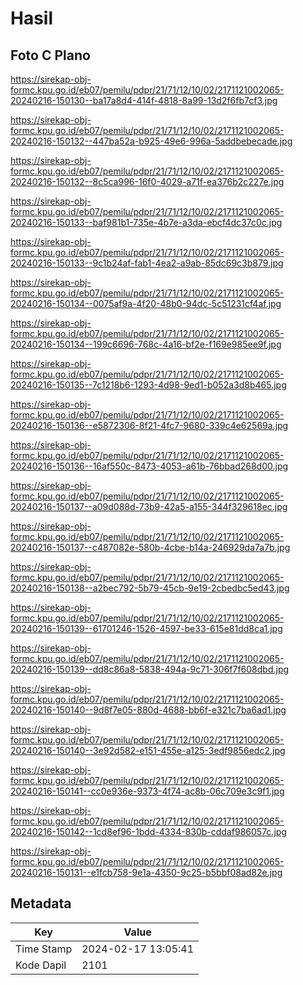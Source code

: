 # Hasil

## Foto C Plano

https://sirekap-obj-formc.kpu.go.id/eb07/pemilu/pdpr/21/71/12/10/02/2171121002065-20240216-150130--ba17a8d4-414f-4818-8a99-13d2f6fb7cf3.jpg

https://sirekap-obj-formc.kpu.go.id/eb07/pemilu/pdpr/21/71/12/10/02/2171121002065-20240216-150132--447ba52a-b925-49e6-996a-5addbebecade.jpg

https://sirekap-obj-formc.kpu.go.id/eb07/pemilu/pdpr/21/71/12/10/02/2171121002065-20240216-150132--8c5ca996-16f0-4029-a71f-ea376b2c227e.jpg

https://sirekap-obj-formc.kpu.go.id/eb07/pemilu/pdpr/21/71/12/10/02/2171121002065-20240216-150133--baf981b1-735e-4b7e-a3da-ebcf4dc37c0c.jpg

https://sirekap-obj-formc.kpu.go.id/eb07/pemilu/pdpr/21/71/12/10/02/2171121002065-20240216-150133--9c1b24af-fab1-4ea2-a9ab-85dc69c3b879.jpg

https://sirekap-obj-formc.kpu.go.id/eb07/pemilu/pdpr/21/71/12/10/02/2171121002065-20240216-150134--0075af9a-4f20-48b0-94dc-5c51231cf4af.jpg

https://sirekap-obj-formc.kpu.go.id/eb07/pemilu/pdpr/21/71/12/10/02/2171121002065-20240216-150134--199c6696-768c-4a16-bf2e-f169e985ee9f.jpg

https://sirekap-obj-formc.kpu.go.id/eb07/pemilu/pdpr/21/71/12/10/02/2171121002065-20240216-150135--7c1218b6-1293-4d98-9ed1-b052a3d8b465.jpg

https://sirekap-obj-formc.kpu.go.id/eb07/pemilu/pdpr/21/71/12/10/02/2171121002065-20240216-150136--e5872306-8f21-4fc7-9680-339c4e62569a.jpg

https://sirekap-obj-formc.kpu.go.id/eb07/pemilu/pdpr/21/71/12/10/02/2171121002065-20240216-150136--16af550c-8473-4053-a61b-76bbad268d00.jpg

https://sirekap-obj-formc.kpu.go.id/eb07/pemilu/pdpr/21/71/12/10/02/2171121002065-20240216-150137--a09d088d-73b9-42a5-a155-344f329618ec.jpg

https://sirekap-obj-formc.kpu.go.id/eb07/pemilu/pdpr/21/71/12/10/02/2171121002065-20240216-150137--c487082e-580b-4cbe-b14a-246929da7a7b.jpg

https://sirekap-obj-formc.kpu.go.id/eb07/pemilu/pdpr/21/71/12/10/02/2171121002065-20240216-150138--a2bec792-5b79-45cb-9e19-2cbedbc5ed43.jpg

https://sirekap-obj-formc.kpu.go.id/eb07/pemilu/pdpr/21/71/12/10/02/2171121002065-20240216-150139--61701246-1526-4597-be33-615e81dd8ca1.jpg

https://sirekap-obj-formc.kpu.go.id/eb07/pemilu/pdpr/21/71/12/10/02/2171121002065-20240216-150139--dd8c86a8-5838-494a-9c71-306f7f608dbd.jpg

https://sirekap-obj-formc.kpu.go.id/eb07/pemilu/pdpr/21/71/12/10/02/2171121002065-20240216-150140--9d8f7e05-880d-4688-bb6f-e321c7ba6ad1.jpg

https://sirekap-obj-formc.kpu.go.id/eb07/pemilu/pdpr/21/71/12/10/02/2171121002065-20240216-150140--3e92d582-e151-455e-a125-3edf9856edc2.jpg

https://sirekap-obj-formc.kpu.go.id/eb07/pemilu/pdpr/21/71/12/10/02/2171121002065-20240216-150141--cc0e936e-9373-4f74-ac8b-06c709e3c9f1.jpg

https://sirekap-obj-formc.kpu.go.id/eb07/pemilu/pdpr/21/71/12/10/02/2171121002065-20240216-150142--1cd8ef96-1bdd-4334-830b-cddaf986057c.jpg

https://sirekap-obj-formc.kpu.go.id/eb07/pemilu/pdpr/21/71/12/10/02/2171121002065-20240216-150131--e1fcb758-9e1a-4350-9c25-b5bbf08ad82e.jpg


## Metadata

| Key        | Value               |
| ---------- | ------------------- |
| Time Stamp | 2024-02-17 13:05:41 |
| Kode Dapil | 2101                |



